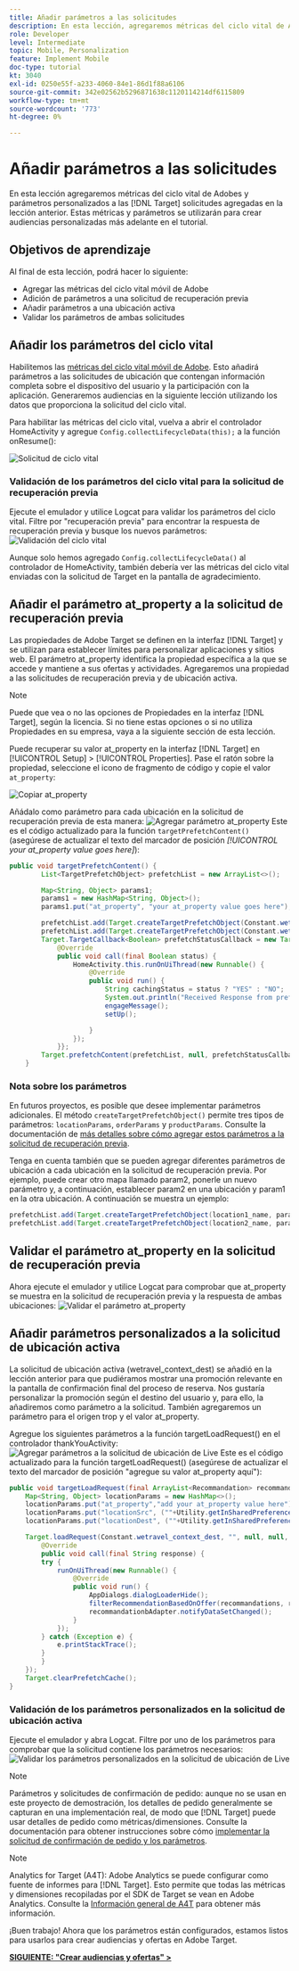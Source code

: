 ```yaml
---
title: Añadir parámetros a las solicitudes
description: En esta lección, agregaremos métricas del ciclo vital de Adobes y parámetros personalizados a las solicitudes de Target agregadas en la lección anterior. Estas métricas y parámetros se utilizarán para crear audiencias personalizadas más adelante en el tutorial.
role: Developer
level: Intermediate
topic: Mobile, Personalization
feature: Implement Mobile
doc-type: tutorial
kt: 3040
exl-id: 0250e55f-a233-4060-84e1-86d1f88a6106
source-git-commit: 342e02562b5296871638c1120114214df6115809
workflow-type: tm+mt
source-wordcount: '773'
ht-degree: 0%

---
```


# Añadir parámetros a las solicitudes

En esta lección agregaremos métricas del ciclo vital de Adobes y parámetros personalizados a las [!DNL Target] solicitudes agregadas en la lección anterior. Estas métricas y parámetros se utilizarán para crear audiencias personalizadas más adelante en el tutorial.

## Objetivos de aprendizaje

Al final de esta lección, podrá hacer lo siguiente:

* Agregar las métricas del ciclo vital móvil de Adobe
* Adición de parámetros a una solicitud de recuperación previa
* Añadir parámetros a una ubicación activa
* Validar los parámetros de ambas solicitudes

## Añadir los parámetros del ciclo vital

Habilitemos las [métricas del ciclo vital móvil de Adobe](https://experienceleague.adobe.com/docs/mobile-services/android/metrics.html?lang=es). Esto añadirá parámetros a las solicitudes de ubicación que contengan información completa sobre el dispositivo del usuario y la participación con la aplicación. Generaremos audiencias en la siguiente lección utilizando los datos que proporciona la solicitud del ciclo vital.

Para habilitar las métricas del ciclo vital, vuelva a abrir el controlador HomeActivity y agregue `Config.collectLifecycleData(this);` a la función onResume():

![Solicitud de ciclo vital](assets/lifecycle_code.jpg)

### Validación de los parámetros del ciclo vital para la solicitud de recuperación previa

Ejecute el emulador y utilice Logcat para validar los parámetros del ciclo vital. Filtre por &quot;recuperación previa&quot; para encontrar la respuesta de recuperación previa y busque los nuevos parámetros:
![Validación del ciclo vital](assets/lifecycle_validation.jpg)

Aunque solo hemos agregado `Config.collectLifecycleData()` al controlador de HomeActivity, también debería ver las métricas del ciclo vital enviadas con la solicitud de Target en la pantalla de agradecimiento.

## Añadir el parámetro at_property a la solicitud de recuperación previa

Las propiedades de Adobe Target se definen en la interfaz [!DNL Target] y se utilizan para establecer límites para personalizar aplicaciones y sitios web. El parámetro at_property identifica la propiedad específica a la que se accede y mantiene a sus ofertas y actividades. Agregaremos una propiedad a las solicitudes de recuperación previa y de ubicación activa.

>[!NOTE]
>
>Puede que vea o no las opciones de Propiedades en la interfaz [!DNL Target], según la licencia. Si no tiene estas opciones o si no utiliza Propiedades en su empresa, vaya a la siguiente sección de esta lección.

Puede recuperar su valor at_property en la interfaz [!DNL Target] en [!UICONTROL Setup] > [!UICONTROL Properties].  Pase el ratón sobre la propiedad, seleccione el icono de fragmento de código y copie el valor `at_property`:

![Copiar at_property](assets/at_property_interface.jpg)

Añádalo como parámetro para cada ubicación en la solicitud de recuperación previa de esta manera:
![Agregar parámetro at_property](assets/params_at_property.jpg)
Este es el código actualizado para la función `targetPrefetchContent()` (asegúrese de actualizar el texto del marcador de posición _[!UICONTROL your at_property value goes here]_):

```java
public void targetPrefetchContent() {
        List<TargetPrefetchObject> prefetchList = new ArrayList<>();

        Map<String, Object> params1;
        params1 = new HashMap<String, Object>();
        params1.put("at_property", "your at_property value goes here");

        prefetchList.add(Target.createTargetPrefetchObject(Constant.wetravel_engage_home, params1));
        prefetchList.add(Target.createTargetPrefetchObject(Constant.wetravel_engage_search, params1));
        Target.TargetCallback<Boolean> prefetchStatusCallback = new Target.TargetCallback<Boolean>() {
            @Override
            public void call(final Boolean status) {
                HomeActivity.this.runOnUiThread(new Runnable() {
                    @Override
                    public void run() {
                        String cachingStatus = status ? "YES" : "NO";
                        System.out.println("Received Response from prefetch : " + cachingStatus);
                        engageMessage();
                        setUp();

                    }
                });
            }};
        Target.prefetchContent(prefetchList, null, prefetchStatusCallback);
    }
```

### Nota sobre los parámetros

En futuros proyectos, es posible que desee implementar parámetros adicionales. El método `createTargetPrefetchObject()` permite tres tipos de parámetros: `locationParams`, `orderParams` y `productParams`. Consulte la documentación de [más detalles sobre cómo agregar estos parámetros a la solicitud de recuperación previa](https://experienceleague.adobe.com/docs/mobile-services/android/target-android/c-mob-target-prefetch-android.html?lang=es).

Tenga en cuenta también que se pueden agregar diferentes parámetros de ubicación a cada ubicación en la solicitud de recuperación previa. Por ejemplo, puede crear otro mapa llamado param2, ponerle un nuevo parámetro y, a continuación, establecer param2 en una ubicación y param1 en la otra ubicación. A continuación se muestra un ejemplo:

```java
prefetchList.add(Target.createTargetPrefetchObject(location1_name, params1);
prefetchList.add(Target.createTargetPrefetchObject(location2_name, params2);
```

## Validar el parámetro at_property en la solicitud de recuperación previa

Ahora ejecute el emulador y utilice Logcat para comprobar que at_property se muestra en la solicitud de recuperación previa y la respuesta de ambas ubicaciones:
![Validar el parámetro at_property](assets/parameters_at_property_validation.jpg)

## Añadir parámetros personalizados a la solicitud de ubicación activa

La solicitud de ubicación activa (wetravel_context_dest) se añadió en la lección anterior para que pudiéramos mostrar una promoción relevante en la pantalla de confirmación final del proceso de reserva. Nos gustaría personalizar la promoción según el destino del usuario y, para ello, la añadiremos como parámetro a la solicitud. También agregaremos un parámetro para el origen trop y el valor at_property.

Agregue los siguientes parámetros a la función targetLoadRequest() en el controlador thankYouActivity:
![Agregar parámetros a la solicitud de ubicación de Live](assets/parameters_live_location.jpg)
Este es el código actualizado para la función targetLoadRequest() (asegúrese de actualizar el texto del marcador de posición &quot;agregue su valor at_property aquí&quot;):

```java
public void targetLoadRequest(final ArrayList<Recommandation> recommandations) {
    Map<String, Object> locationParams = new HashMap<>();
    locationParams.put("at_property","add your at_property value here");
    locationParams.put("locationSrc", (""+Utility.getInSharedPreference(ThankYouActivity.this,Constant.departure,"")));
    locationParams.put("locationDest", (""+Utility.getInSharedPreference(ThankYouActivity.this,Constant.destination,"")));

    Target.loadRequest(Constant.wetravel_context_dest, "", null, null, locationParams, new Target.TargetCallback<String>() {
        @Override
        public void call(final String response) {
        try {
            runOnUiThread(new Runnable() {
                @Override
                public void run() {
                    AppDialogs.dialogLoaderHide();
                    filterRecommendationBasedOnOffer(recommandations, response);
                    recommandationbAdapter.notifyDataSetChanged();
                }
            });
        } catch (Exception e) {
            e.printStackTrace();
        }
        }
    });
    Target.clearPrefetchCache();
}
```

### Validación de los parámetros personalizados en la solicitud de ubicación activa

Ejecute el emulador y abra Logcat. Filtre por uno de los parámetros para comprobar que la solicitud contiene los parámetros necesarios:
![Validar los parámetros personalizados en la solicitud de ubicación de Live](assets/parameters_live_location_validation.jpg)

>[!NOTE]
>
>Parámetros y solicitudes de confirmación de pedido: aunque no se usan en este proyecto de demostración, los detalles de pedido generalmente se capturan en una implementación real, de modo que [!DNL Target] puede usar detalles de pedido como métricas/dimensiones. Consulte la documentación para obtener instrucciones sobre cómo [implementar la solicitud de confirmación de pedido y los parámetros](https://experienceleague.adobe.com/docs/mobile-services/android/target-android/c-target-methods.html?lang=es).

>[!NOTE]
>
>Analytics for Target (A4T): Adobe Analytics se puede configurar como fuente de informes para [!DNL Target]. Esto permite que todas las métricas y dimensiones recopiladas por el SDK de Target se vean en Adobe Analytics. Consulte la [Información general de A4T](https://experienceleague.adobe.com/docs/target/using/integrate/a4t/a4t.html?lang=es) para obtener más información.

¡Buen trabajo! Ahora que los parámetros están configurados, estamos listos para usarlos para crear audiencias y ofertas en Adobe Target.

**[SIGUIENTE: &quot;Crear audiencias y ofertas&quot; >](create-audiences-and-offers.md)**
